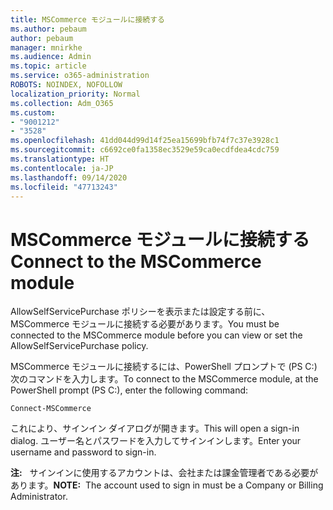 ```yaml
---
title: MSCommerce モジュールに接続する
ms.author: pebaum
author: pebaum
manager: mnirkhe
ms.audience: Admin
ms.topic: article
ms.service: o365-administration
ROBOTS: NOINDEX, NOFOLLOW
localization_priority: Normal
ms.collection: Adm_O365
ms.custom:
- "9001212"
- "3528"
ms.openlocfilehash: 41dd044d99d14f25ea15699bfb74f7c37e3928c1
ms.sourcegitcommit: c6692ce0fa1358ec3529e59ca0ecdfdea4cdc759
ms.translationtype: HT
ms.contentlocale: ja-JP
ms.lasthandoff: 09/14/2020
ms.locfileid: "47713243"
---
```

# <a name="connect-to-the-mscommerce-module"></a><span data-ttu-id="91f91-102">MSCommerce モジュールに接続する</span><span class="sxs-lookup"><span data-stu-id="91f91-102">Connect to the MSCommerce module</span></span>

<span data-ttu-id="91f91-103">AllowSelfServicePurchase ポリシーを表示または設定する前に、MSCommerce モジュールに接続する必要があります。</span><span class="sxs-lookup"><span data-stu-id="91f91-103">You must be connected to the MSCommerce module before you can view or set the AllowSelfServicePurchase policy.</span></span>  

<span data-ttu-id="91f91-104">MSCommerce モジュールに接続するには、PowerShell プロンプトで (PS C:\) 次のコマンドを入力します。</span><span class="sxs-lookup"><span data-stu-id="91f91-104">To connect to the MSCommerce module, at the PowerShell prompt (PS C:\), enter the following command:</span></span>

`Connect-MSCommerce`

<span data-ttu-id="91f91-105">これにより、サインイン ダイアログが開きます。</span><span class="sxs-lookup"><span data-stu-id="91f91-105">This will open a sign-in dialog.</span></span> <span data-ttu-id="91f91-106">ユーザー名とパスワードを入力してサインインします。</span><span class="sxs-lookup"><span data-stu-id="91f91-106">Enter your username and password to sign-in.</span></span>

<span data-ttu-id="91f91-107">**注:**&nbsp;&nbsp; サインインに使用するアカウントは、会社または課金管理者である必要があります。</span><span class="sxs-lookup"><span data-stu-id="91f91-107">**NOTE:**&nbsp;&nbsp;The account used to sign in must be a Company or Billing Administrator.</span></span>
